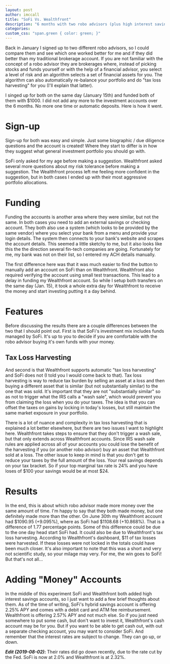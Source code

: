 ```yaml
---
layout: post
author: imccall
title: "SoFi Vs. Wealthfront"
description: "6 months with two robo advisors (plus high interest savings!)"
categories: 
custom_css: "span.green { color: green; }"
---
```


Back in January I signed up to two different robo advisors, so I could compare them and see which one worked better for me and if they did better than my traditional brokerage account. If you are not familiar with the concept of a robo advisor they are brokerages where, instead of picking stocks and funds yourself or with the help of a financial advisor, you select a level of risk and an algorithm selects a set of financial assets for you. The algorithm can also automatically re-balance your portfolio and do "tax loss harvesting" for you (I'll explain that latter).

I singed up for both on the same day (January 15th) and funded both of them with $1000. I did not add any more to the investment accounts over the 6 months. No more one time or automatic deposits. Here is how it went.

# Sign-up #
Sign-up for both was easy and simple. Just some biographic / due diligence questions and the account is created! Where they start to differ is in how they suggest what general investment portfolio you should go with.

SoFi only asked for my age before making a suggestion. Wealthfront asked several more questions about my risk tolerance before making a suggestion. The Wealthfront process left me feeling more confident in the suggestion, but in both cases I ended up with their most aggressive portfolio allocations.

# Funding #
Funding the accounts is another area where they were similar, but not the same. In both cases you need to add an external savings or checking account. They both also use a system (which looks to be provided by the same vendor) where you select your bank from a menu and provide your login details. The system then connects to your bank's website and scrapes the account details. This seemed a little sketchy to me, but it also looks like this the the direction several fin-tech companies are going. Fortunately for me, my bank was not on their list, so I entered my ACH details manually. 

The first difference here was that it was much easier to find the button to manually add an account on SoFi than on Wealthfront. Wealthfront also required verifying the account using small test transactions. This lead to a delay in funding my Wealthfront account. So while I setup both transfers on the same day (Jan. 15), it took a whole extra day for Wealthfront to receive the money and start investing putting it a day behind.

# Features #
Before discussing the results there are a couple differences between the two that I should point out. First is that SoFi's investment mix includes funds managed by SoFi. It's up to you to decide if you are comfortable with the robo advisor buying it's own funds with your money.

## Tax Loss Harvesting ##
And second is that Wealthfront supports automatic "tax loss harvesting" and SoFi does not (I told you I would come back to that). Tax loss harvesting is way to reduce tax burden by selling an asset at a loss and then buying a different asset that is similar (but not substantially similar) to the one that was sold. It's important that they are not "substantially similar" so as not to trigger what the IRS calls a "wash sale", which would prevent you from claiming the loss when you do your taxes. The idea is that you can offset the taxes on gains by locking in today's losses, but still maintain the same market exposure in your portfolio.

There is a lot of nuance and complexity in tax loss harvesting that is explained a lot better elsewhere, but there are two issues I want to highlight here. Wealthfront takes steps to ensure that they don't trigger a wash sale, but that only extends across Wealthfront accounts. Since IRS wash sale rules are applied across all of your accounts you could lose the benefit of the harvesting if you (or another robo advisor) buy an asset that Wealthfront sold at a loss. The other issue to keep in mind is that you don't get to reduce your taxes by the full amount of the loss. Your real savings depends on your tax bracket. So if your top marginal tax rate is 24% and you have loses of $100 your savings would be at most $24.

# Results #
In the end, this is about which robo advisor made more money over the same amount of time. I'm happy to say that they both made money, but one definitely made more than the other. On June 30th my Wealthfront account had $1090.95 (<span class="green">+9.095%</span>), where as SoFi had $1108.68 (<span class="green">+10.868%</span>). That is a difference of 1.77 percentage points. Some of this difference could be due to the one day head start SoFi had. It could also be due to Wealthfront's tax loss harvesting. According to Wealthfront's dashboard, $11 of tax losses were harvested. If these losses were not locked in the totals could have been much closer. It's also important to note that this was a short and very not scientific study, so your milage may very. For me, the win goes to SoFi! But that's not all...

# Adding "Money" Accounts #
In the middle of this experiment SoFi and Wealthfront both added high interest savings accounts, so I just want to add a few brief thoughts about them. As of the time of writing, SoFi's hybrid savings account is offering 2.25% APY and comes with a debit card and ATM fee reimbursement. Wealthfront is offering 2.57% APY and not much else. So if you just need somewhere to put some cash, but don't want to invest it, Wealthfront's cash account may be for you. But if you want to be able to get cash out, with out a separate checking account, you may want to consider SoFi. And remember that the interest rates are subject to change. They can go up, or down.

__*Edit (2019-08-02)*:__ Their rates did go down recently, due to the rate cut by the Fed. SoFi is now at 2.0% and Wealthfront is at 2.32%.
